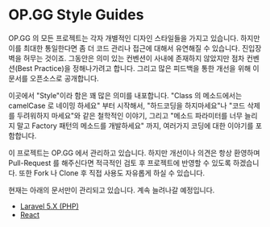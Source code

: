 # OP.GG Style Guides

OP.GG 의 모든 프로젝트는 각자 개별적인 디자인 스타일들을 가지고 있습니다. 하지만 이를 최대한 통일한다면 좀 더 코드 관리나 접근에 대해서 유연해질 수 있습니다. 진입장벽을 허무는 것이죠. 그동안은 의미 있는 컨벤션이 사내에 존재하지 않았지만 점차 컨벤션(Best Practice)을 정해나가려고 합니다. 그리고 많은 피드백을 통한 개선을 위해 이 문서를 오픈소스로 공개합니다.

이곳에서 "Style"이라 함은 꽤 많은 의미를 내포합니다. "Class 의 메소드에서는 camelCase 로 네이밍 하세요" 부터 시작해서, "하드코딩을 하지마세요"나 "코드 삭제를 두려워하지 마세요"와 같은 철학적인 이야기, 그리고 "메소드 파라미터를 너무 늘리지 말고 Factory 패턴의 메소드를 개발하세요" 까지, 여러가지 코딩에 대한 이야기를 포함합니다.

이 프로젝트는 OP.GG 에서 관리하고 있습니다. 하지만 개선이나 의견은 항상 환영하며 Pull-Request 를 해주신다면 적극적인 검토 후 프로젝트에 반영할 수 있도록 하겠습니다. 또한 Fork 나 Clone 후 직접 사용도 자유롭게 하실 수 있습니다.

현재는 아래의 문서만이 관리되고 있습니다. 계속 늘려나갈 예정입니다.

- [Laravel 5.X (PHP)][laravel]
- [React](react)

[laravel]: https://github.com/opgginc/styleguide/blob/master/laravel.md
